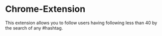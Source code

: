 # Chrome-Extension
This extension allows you to follow users having following less than 40 by the search of any #hashtag. 
